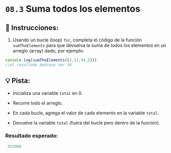 # `08.3` Suma todos los elementos

## :pencil: Instrucciones:


1. Usando un bucle (loop) `for`, completa el código de la función `sumTheElements` para que devuelva la suma de todos los elementos en un arreglo (array) dado, por ejemplo:

```js
console.log(sumTheElements([2,13,34,5]))
//el resultado debiese ser 54
```

## :bulb: Pista:

+ Inicializa una variable `total` en 0.

+ Recorre todo el arreglo.

+ En cada bucle, agrega el valor de cada elemento en la variable `total`.

+ Devuelve la variable `total` (fuera del bucle pero dentro de la función).

### Resultado esperado:

```js
 925960
```